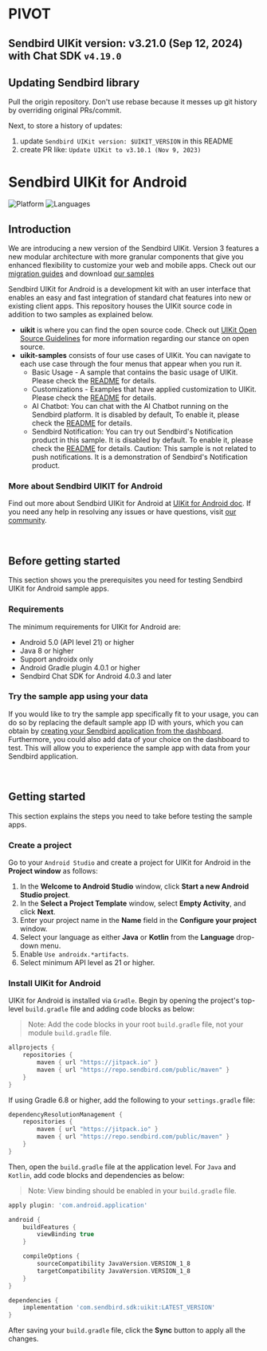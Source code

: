 # PIVOT

## Sendbird UIKit version: v3.21.0 (Sep 12, 2024) with Chat SDK `v4.19.0`

## Updating Sendbird library
Pull the origin repository.
Don't use rebase because it messes up git history by overriding original PRs/commit.

Next, to store a history of updates:
1. update `Sendbird UIKit version: $UIKIT_VERSION` in this README
2. create PR like: `Update UIKit to v3.10.1 (Nov 9, 2023)`


# Sendbird UIKit for Android
![Platform](https://img.shields.io/badge/platform-ANDROID-orange.svg)
![Languages](https://img.shields.io/badge/language-JAVA-orange.svg)

## Introduction

We are introducing a new version of the Sendbird UIKit. Version 3 features a new modular architecture with more granular components that give you enhanced flexibility to customize your web and mobile apps. Check out our [migration guides](/changelogs/MIGRATIONGUIDE_V3.md) and download [our samples](https://github.com/sendbird/sendbird-uikit-android/tree/main/uikit-samples)

Sendbird UIKit for Android is a development kit with an user interface that enables an easy and fast integration of standard chat features into new or existing client apps. This repository houses the UIKit source code in addition to two samples as explained below.

- **uikit** is where you can find the open source code. Check out [UIKit Open Source Guidelines](https://github.com/sendbird/sendbird-uikit-android-sources/blob/main/OPENSOURCE_GUIDELINES.md) for more information regarding our stance on open source.
- **uikit-samples** consists of four use cases of UIKit.
You can navigate to each use case through the four menus that appear when you run it.
  * Basic Usage - A sample that contains the basic usage of UIKit. Please check the [README](uikit-samples/src/main/java/com/sendbird/uikit/samples/basic/README.md) for details.
  * Customizations - Examples that have applied customization to UIKit. Please check the [README](uikit-samples/src/main/java/com/sendbird/uikit/samples/customization/README.md) for details.
  * AI Chatbot: You can chat with the AI Chatbot running on the Sendbird platform.
It is disabled by default, To enable it, please check the [README](uikit-samples/src/main/java/com/sendbird/uikit/samples/aichatbot/README.md) for details.
  * Sendbird Notification: You can try out Sendbird's Notification product in this sample.
    It is disabled by default. To enable it, please check the [README](uikit-samples/src/main/java/com/sendbird/uikit/samples/notification/README.md) for details.
    Caution: This sample is not related to push notifications. It is a demonstration of Sendbird's Notification product.

### More about Sendbird UIKIT for Android

Find out more about Sendbird UIKit for Android at [UIKit for Android doc](https://sendbird.com/docs/uikit/v3/android/overview). If you need any help in resolving any issues or have questions, visit [our community](https://community.sendbird.com).

<br />

## Before getting started

This section shows you the prerequisites you need for testing Sendbird UIKit for Android sample apps.

### Requirements

The minimum requirements for UIKit for Android are:

- Android 5.0 (API level 21) or higher
- Java 8 or higher
- Support androidx only
- Android Gradle plugin 4.0.1 or higher
- Sendbird Chat SDK for Android 4.0.3 and later

### Try the sample app using your data

If you would like to try the sample app specifically fit to your usage, you can do so by replacing the default sample app ID with yours, which you can obtain by [creating your Sendbird application from the dashboard](https://sendbird.com/docs/chat/v4/android/quickstart/send-first-message#3-install-and-configure-the-chat-sdk-4-step-1-create-a-sendbird-application-from-your-dashboard). Furthermore, you could also add data of your choice on the dashboard to test. This will allow you to experience the sample app with data from your Sendbird application.

<br />

## Getting started

This section explains the steps you need to take before testing the sample apps.

### Create a project

Go to your `Android Studio` and create a project for UIKit for Android in the **Project window** as follows:

1. In the **Welcome to Android Studio** window, click **Start a new Android Studio project**.
2. In the **Select a Project Template** window, select **Empty Activity**, and click **Next**.
3. Enter your project name in the **Name** field in the **Configure your project** window.
4. Select your language as either **Java** or **Kotlin** from the **Language** drop-down menu.
5. Enable `Use androidx.*artifacts`.
6. Select minimum API level as 21 or higher.

### Install UIKit for Android

UIKit for Android is installed via `Gradle`. Begin by opening the project's top-level `build.gradle` file and adding code blocks as below:

> Note: Add the code blocks in your root `build.gradle` file, not your module `build.gradle` file.

```gradle
allprojects {
    repositories {
        maven { url "https://jitpack.io" }
        maven { url "https://repo.sendbird.com/public/maven" }
    }
}
```

If using Gradle 6.8 or higher, add the following to your `settings.gradle` file:

```gradle
dependencyResolutionManagement {
    repositories {
        maven { url "https://jitpack.io" }
        maven { url "https://repo.sendbird.com/public/maven" }
    }
}
```



Then, open the `build.gradle` file at the application level. For `Java` and `Kotlin`, add code blocks and dependencies as below:

> Note: View binding should be enabled in your `build.gradle` file.

```gradle
apply plugin: 'com.android.application'

android {
    buildFeatures {
        viewBinding true
    }

    compileOptions {
        sourceCompatibility JavaVersion.VERSION_1_8
        targetCompatibility JavaVersion.VERSION_1_8
    }
}

dependencies {
    implementation 'com.sendbird.sdk:uikit:LATEST_VERSION'
}
```

After saving your `build.gradle` file, click the **Sync** button to apply all the changes.

<br />
